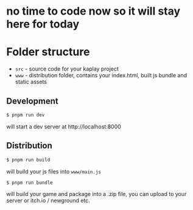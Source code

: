 # no time to code now so it will stay here for today

# Folder structure

- `src` - source code for your kaplay project
- `www` - distribution folder, contains your index.html, built js bundle and static assets


## Development

```sh
$ pnpm run dev
```

will start a dev server at http://localhost:8000

## Distribution

```sh
$ pnpm run build
```

will build your js files into `www/main.js`

```sh
$ pnpm run bundle
```

will build your game and package into a .zip file, you can upload to your server or itch.io / newground etc.
